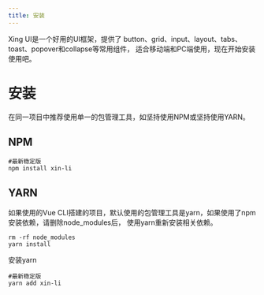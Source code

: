```yaml
---
title: 安装
---
```


Xing UI是一个好用的UI框架，提供了 button、grid、input、layout、tabs、toast、popover和collapse等常用组件，
适合移动端和PC端使用，现在开始安装使用吧。
# 安装

在同一项目中推荐使用单一的包管理工具，如坚持使用NPM或坚持使用YARN。

## NPM

```shell
#最新稳定版
npm install xin-li
```

## YARN

如果使用的Vue CLI搭建的项目，默认使用的包管理工具是yarn，如果使用了npm安装依赖，请删除node_modules后，
使用yarn重新安装相关依赖。
```shell
rm -rf node_modules
yarn install
```
安装yarn
```shell
#最新稳定版
yarn add xin-li
```